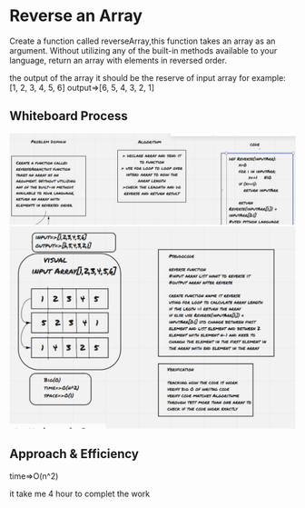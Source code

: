 # Reverse an Array
Create a function called reverseArray,this function takes an array as an argument. Without utilizing any of the built-in methods available to your language, return an array with elements in reversed order.


the output of the array it should be the reserve of input array for example:
[1, 2, 3, 4, 5, 6]    output=>[6, 5, 4, 3, 2, 1]

## Whiteboard Process
![whiteBord](whiteBord1.PNG)
![whiteBord](whiteBord2.PNG)


## Approach & Efficiency
time=>O(n^2)
<!-- What approach did you take? Discuss Why. What is the Big O space/time for this approach? -->

it take me 4 hour to complet the work
